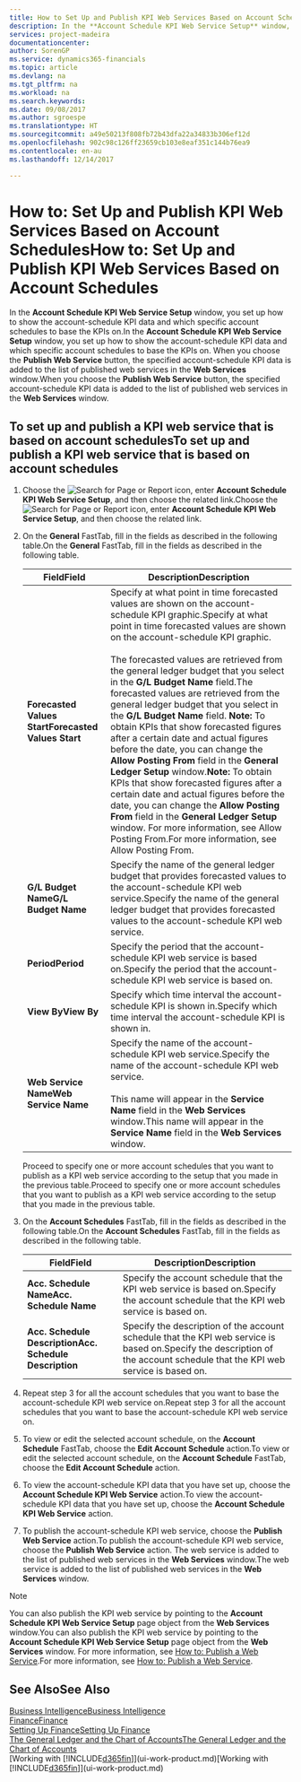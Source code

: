 ```yaml
---
title: How to Set Up and Publish KPI Web Services Based on Account Schedules | Microsoft Docs
description: In the **Account Schedule KPI Web Service Setup** window, you set up how to show the account-schedule KPI data and which specific account schedules to base the KPIs on.
services: project-madeira
documentationcenter: 
author: SorenGP
ms.service: dynamics365-financials
ms.topic: article
ms.devlang: na
ms.tgt_pltfrm: na
ms.workload: na
ms.search.keywords: 
ms.date: 09/08/2017
ms.author: sgroespe
ms.translationtype: HT
ms.sourcegitcommit: a49e50213f808fb72b43dfa22a34833b306ef12d
ms.openlocfilehash: 902c98c126ff23659cb103e8eaf351c144b76ea9
ms.contentlocale: en-au
ms.lasthandoff: 12/14/2017

---
```

# <a name="how-to-set-up-and-publish-kpi-web-services-based-on-account-schedules"></a><span data-ttu-id="f34df-103">How to: Set Up and Publish KPI Web Services Based on Account Schedules</span><span class="sxs-lookup"><span data-stu-id="f34df-103">How to: Set Up and Publish KPI Web Services Based on Account Schedules</span></span>
<span data-ttu-id="f34df-104">In the **Account Schedule KPI Web Service Setup** window, you set up how to show the account-schedule KPI data and which specific account schedules to base the KPIs on.</span><span class="sxs-lookup"><span data-stu-id="f34df-104">In the **Account Schedule KPI Web Service Setup** window, you set up how to show the account-schedule KPI data and which specific account schedules to base the KPIs on.</span></span> <span data-ttu-id="f34df-105">When you choose the **Publish Web Service** button, the specified account-schedule KPI data is added to the list of published web services in the **Web Services** window.</span><span class="sxs-lookup"><span data-stu-id="f34df-105">When you choose the **Publish Web Service** button, the specified account-schedule KPI data is added to the list of published web services in the **Web Services** window.</span></span>  

## <a name="to-set-up-and-publish-a-kpi-web-service-that-is-based-on-account-schedules"></a><span data-ttu-id="f34df-106">To set up and publish a KPI web service that is based on account schedules</span><span class="sxs-lookup"><span data-stu-id="f34df-106">To set up and publish a KPI web service that is based on account schedules</span></span>  

1.  <span data-ttu-id="f34df-107">Choose the ![Search for Page or Report](media/ui-search/search_small.png "Search for Page or Report icon") icon, enter **Account Schedule KPI Web Service Setup**, and then choose the related link.</span><span class="sxs-lookup"><span data-stu-id="f34df-107">Choose the ![Search for Page or Report](media/ui-search/search_small.png "Search for Page or Report icon") icon, enter **Account Schedule KPI Web Service Setup**, and then choose the related link.</span></span>  
2.  <span data-ttu-id="f34df-108">On the **General** FastTab, fill in the fields as described in the following table.</span><span class="sxs-lookup"><span data-stu-id="f34df-108">On the **General** FastTab, fill in the fields as described in the following table.</span></span>  

    |<span data-ttu-id="f34df-109">Field</span><span class="sxs-lookup"><span data-stu-id="f34df-109">Field</span></span>|<span data-ttu-id="f34df-110">Description</span><span class="sxs-lookup"><span data-stu-id="f34df-110">Description</span></span>|  
    |---------------------------------|---------------------------------------|  
    |<span data-ttu-id="f34df-111">**Forecasted Values Start**</span><span class="sxs-lookup"><span data-stu-id="f34df-111">**Forecasted Values Start**</span></span>|<span data-ttu-id="f34df-112">Specify at what point in time forecasted values are shown on the account-schedule KPI graphic.</span><span class="sxs-lookup"><span data-stu-id="f34df-112">Specify at what point in time forecasted values are shown on the account-schedule KPI graphic.</span></span><br /><br /> <span data-ttu-id="f34df-113">The forecasted values are retrieved from the general ledger budget that you select in the **G/L Budget Name** field.</span><span class="sxs-lookup"><span data-stu-id="f34df-113">The forecasted values are retrieved from the general ledger budget that you select in the **G/L Budget Name** field.</span></span> <span data-ttu-id="f34df-114">**Note:**  To obtain KPIs that show forecasted figures after a certain date and actual figures before the date, you can change the **Allow Posting From** field in the **General Ledger Setup** window.</span><span class="sxs-lookup"><span data-stu-id="f34df-114">**Note:**  To obtain KPIs that show forecasted figures after a certain date and actual figures before the date, you can change the **Allow Posting From** field in the **General Ledger Setup** window.</span></span> <span data-ttu-id="f34df-115">For more information, see Allow Posting From.</span><span class="sxs-lookup"><span data-stu-id="f34df-115">For more information, see Allow Posting From.</span></span>|  
    |<span data-ttu-id="f34df-116">**G/L Budget Name**</span><span class="sxs-lookup"><span data-stu-id="f34df-116">**G/L Budget Name**</span></span>|<span data-ttu-id="f34df-117">Specify the name of the general ledger budget that provides forecasted values to the account-schedule KPI web service.</span><span class="sxs-lookup"><span data-stu-id="f34df-117">Specify the name of the general ledger budget that provides forecasted values to the account-schedule KPI web service.</span></span>|  
    |<span data-ttu-id="f34df-118">**Period**</span><span class="sxs-lookup"><span data-stu-id="f34df-118">**Period**</span></span>|<span data-ttu-id="f34df-119">Specify the period that the account-schedule KPI web service is based on.</span><span class="sxs-lookup"><span data-stu-id="f34df-119">Specify the period that the account-schedule KPI web service is based on.</span></span>|  
    |<span data-ttu-id="f34df-120">**View By**</span><span class="sxs-lookup"><span data-stu-id="f34df-120">**View By**</span></span>|<span data-ttu-id="f34df-121">Specify which time interval the account-schedule KPI is shown in.</span><span class="sxs-lookup"><span data-stu-id="f34df-121">Specify which time interval the account-schedule KPI is shown in.</span></span>|  
    |<span data-ttu-id="f34df-122">**Web Service Name**</span><span class="sxs-lookup"><span data-stu-id="f34df-122">**Web Service Name**</span></span>|<span data-ttu-id="f34df-123">Specify the name of the account-schedule KPI web service.</span><span class="sxs-lookup"><span data-stu-id="f34df-123">Specify the name of the account-schedule KPI web service.</span></span><br /><br /> <span data-ttu-id="f34df-124">This name will appear in the **Service Name** field in the **Web Services** window.</span><span class="sxs-lookup"><span data-stu-id="f34df-124">This name will appear in the **Service Name** field in the **Web Services** window.</span></span>|  

    <span data-ttu-id="f34df-125">Proceed to specify one or more account schedules that you want to publish as a KPI web service according to the setup that you made in the previous table.</span><span class="sxs-lookup"><span data-stu-id="f34df-125">Proceed to specify one or more account schedules that you want to publish as a KPI web service according to the setup that you made in the previous table.</span></span>  

3.  <span data-ttu-id="f34df-126">On the **Account Schedules** FastTab, fill in the fields as described in the following table.</span><span class="sxs-lookup"><span data-stu-id="f34df-126">On the **Account Schedules** FastTab, fill in the fields as described in the following table.</span></span>  

    |<span data-ttu-id="f34df-127">Field</span><span class="sxs-lookup"><span data-stu-id="f34df-127">Field</span></span>|<span data-ttu-id="f34df-128">Description</span><span class="sxs-lookup"><span data-stu-id="f34df-128">Description</span></span>|  
    |---------------------------------|---------------------------------------|  
    |<span data-ttu-id="f34df-129">**Acc. Schedule Name**</span><span class="sxs-lookup"><span data-stu-id="f34df-129">**Acc. Schedule Name**</span></span>|<span data-ttu-id="f34df-130">Specify the account schedule that the KPI web service is based on.</span><span class="sxs-lookup"><span data-stu-id="f34df-130">Specify the account schedule that the KPI web service is based on.</span></span>|  
    |<span data-ttu-id="f34df-131">**Acc. Schedule Description**</span><span class="sxs-lookup"><span data-stu-id="f34df-131">**Acc. Schedule Description**</span></span>|<span data-ttu-id="f34df-132">Specify the description of the account schedule that the KPI web service is based on.</span><span class="sxs-lookup"><span data-stu-id="f34df-132">Specify the description of the account schedule that the KPI web service is based on.</span></span>|  

4.  <span data-ttu-id="f34df-133">Repeat step 3 for all the account schedules that you want to base the account-schedule KPI web service on.</span><span class="sxs-lookup"><span data-stu-id="f34df-133">Repeat step 3 for all the account schedules that you want to base the account-schedule KPI web service on.</span></span>  
5.  <span data-ttu-id="f34df-134">To view or edit the selected account schedule, on the **Account Schedule** FastTab, choose the **Edit Account Schedule** action.</span><span class="sxs-lookup"><span data-stu-id="f34df-134">To view or edit the selected account schedule, on the **Account Schedule** FastTab, choose the **Edit Account Schedule** action.</span></span>  
6.  <span data-ttu-id="f34df-135">To view the account-schedule KPI data that you have set up, choose the **Account Schedule KPI Web Service** action.</span><span class="sxs-lookup"><span data-stu-id="f34df-135">To view the account-schedule KPI data that you have set up, choose the **Account Schedule KPI Web Service** action.</span></span>  
7.  <span data-ttu-id="f34df-136">To publish the account-schedule KPI web service, choose the **Publish Web Service** action.</span><span class="sxs-lookup"><span data-stu-id="f34df-136">To publish the account-schedule KPI web service, choose the **Publish Web Service** action.</span></span> <span data-ttu-id="f34df-137">The web service is added to the list of published web services in the **Web Services** window.</span><span class="sxs-lookup"><span data-stu-id="f34df-137">The web service is added to the list of published web services in the **Web Services** window.</span></span>  

> [!NOTE]  
>  <span data-ttu-id="f34df-138">You can also publish the KPI web service by pointing to the **Account Schedule KPI Web Service Setup** page object from the **Web Services** window.</span><span class="sxs-lookup"><span data-stu-id="f34df-138">You can also publish the KPI web service by pointing to the **Account Schedule KPI Web Service Setup** page object from the **Web Services** window.</span></span> <span data-ttu-id="f34df-139">For more information, see [How to: Publish a Web Service](across-how-publish-web-service.md).</span><span class="sxs-lookup"><span data-stu-id="f34df-139">For more information, see [How to: Publish a Web Service](across-how-publish-web-service.md).</span></span>  

## <a name="see-also"></a><span data-ttu-id="f34df-140">See Also</span><span class="sxs-lookup"><span data-stu-id="f34df-140">See Also</span></span>  
[<span data-ttu-id="f34df-141">Business Intelligence</span><span class="sxs-lookup"><span data-stu-id="f34df-141">Business Intelligence</span></span>](bi.md)  
[<span data-ttu-id="f34df-142">Finance</span><span class="sxs-lookup"><span data-stu-id="f34df-142">Finance</span></span>](finance.md)  
[<span data-ttu-id="f34df-143">Setting Up Finance</span><span class="sxs-lookup"><span data-stu-id="f34df-143">Setting Up Finance</span></span>](finance-setup-finance.md)  
[<span data-ttu-id="f34df-144">The General Ledger and the Chart of Accounts</span><span class="sxs-lookup"><span data-stu-id="f34df-144">The General Ledger and the Chart of Accounts</span></span>](finance-general-ledger.md)  
<span data-ttu-id="f34df-145">[Working with [!INCLUDE[d365fin](includes/d365fin_md.md)]](ui-work-product.md)</span><span class="sxs-lookup"><span data-stu-id="f34df-145">[Working with [!INCLUDE[d365fin](includes/d365fin_md.md)]](ui-work-product.md)</span></span>

